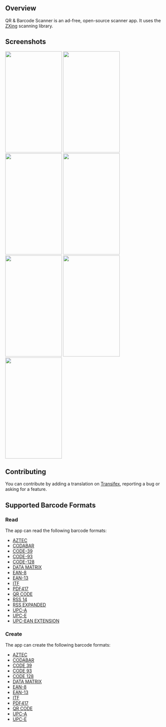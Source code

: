 ## Overview
QR & Barcode Scanner is an ad-free, open-source scanner app. It uses the [ZXing][zxing] scanning library.

## Screenshots

<img src="https://github.com/wewewe718/QrAndBarcodeScanner/blob/develop/images/screenshots/en/1_scan.png" width="180" height="320"/> <img src="https://github.com/wewewe718/QrAndBarcodeScanner/blob/develop/images/screenshots/en/2_scan_from_file.png" width="180" height="320"/> <img src="https://github.com/wewewe718/QrAndBarcodeScanner/blob/develop/images/screenshots/en/3_result.png" width="180" height="320"/> <img src="https://github.com/wewewe718/QrAndBarcodeScanner/blob/develop/images/screenshots/en/4_result_dark_theme.png" width="180" height="320"/> <img src="https://github.com/wewewe718/QrAndBarcodeScanner/blob/develop/images/screenshots/en/5_create.png" width="180" height="320"/> <img src="https://github.com/wewewe718/QrAndBarcodeScanner/blob/develop/images/screenshots/en/6_history.png" width="180" height="320"/> <img src="https://github.com/wewewe718/QrAndBarcodeScanner/blob/develop/images/screenshots/en/7_settings.png" width="180" height="320"/>

## Contributing

You can contribute by adding a translation on [Transifex][transifex], reporting a bug or asking for a feature.

## Supported Barcode Formats

### Read

The app can read the following barcode formats:
* [AZTEC][aztec]
* [CODABAR][codabar]
* [CODE-39][code_39]
* [CODE-93][code_93]
* [CODE-128][code_128]
* [DATA MATRIX][data_matrix]
* [EAN-8][ean_8]
* [EAN-13][ean_13]
* [ITF][itf]
* [PDF417][pdf417]
* [QR CODE][qr_code]
* [RSS 14][rss]
* [RSS EXPANDED][rss]
* [UPC-A][upc_a]
* [UPC-E][upc_e]
* [UPC-EAN EXTENSION][upc_ean]

### Create

The app can create the following barcode formats:
* [AZTEC][aztec]
* [CODABAR][codabar]
* [CODE 39][code_39]
* [CODE 93][code_93]
* [CODE 128][code_128]
* [DATA MATRIX][data_matrix]
* [EAN-8][ean_8]
* [EAN-13][ean_13]
* [ITF][itf]
* [PDF417][pdf417]
* [QR CODE][qr_code]
* [UPC-A][upc_a]
* [UPC-E][upc_e]

[zxing]: https://github.com/zxing/zxing
[transifex]: https://www.transifex.com/a-302/qr-barcode-scanner/
[aztec]: https://en.wikipedia.org/wiki/Aztec_Code
[codabar]: https://en.wikipedia.org/wiki/Codabar
[code_39]: https://en.wikipedia.org/wiki/Code_39
[code_93]: https://en.wikipedia.org/wiki/Code_93
[code_128]: https://en.wikipedia.org/wiki/Code_128
[data_matrix]: https://en.wikipedia.org/wiki/Data_Matrix
[ean_8]: https://en.wikipedia.org/wiki/EAN-8
[ean_13]: https://en.wikipedia.org/wiki/International_Article_Number
[itf]: https://en.wikipedia.org/wiki/Interleaved_2_of_5
[maxicode]: https://en.wikipedia.org/wiki/MaxiCode
[pdf417]: https://en.wikipedia.org/wiki/PDF417
[qr_code]: https://en.wikipedia.org/wiki/QR_code
[rss]: https://en.wikipedia.org/wiki/GS1_DataBar
[upc_a]: https://en.wikipedia.org/wiki/Universal_Product_Code
[upc_e]: https://en.wikipedia.org/wiki/Universal_Product_Code#UPC-E
[upc_ean]: https://en.wikipedia.org/wiki/Universal_Product_Code#EAN-13
[rs]: https://developer.android.com/guide/topics/renderscript/compute
